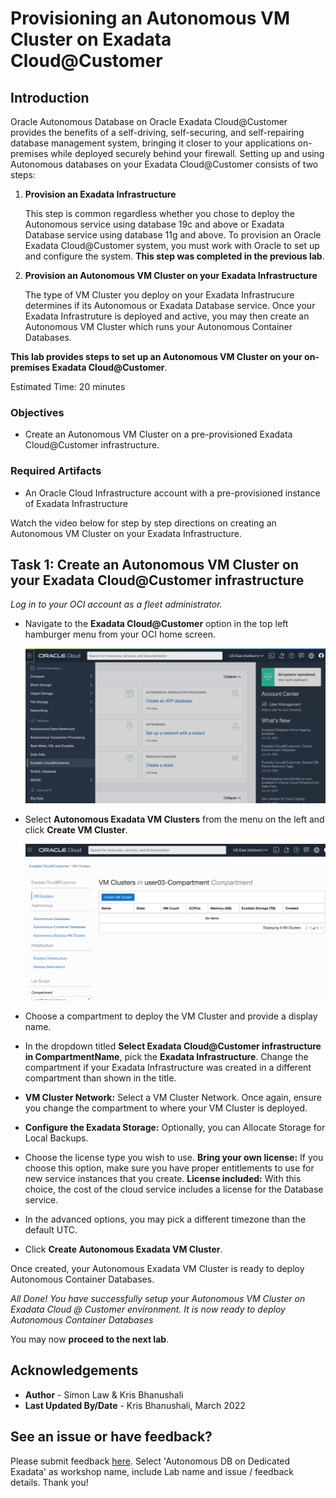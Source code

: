 
# Provisioning an Autonomous VM Cluster on Exadata Cloud@Customer

## Introduction
Oracle Autonomous Database on Oracle Exadata Cloud@Customer provides the benefits of a self-driving, self-securing, and self-repairing database management system, bringing it closer to your applications on-premises while deployed securely behind your firewall. Setting up and using Autonomous databases on your Exadata Cloud@Customer consists of two steps:

1. **Provision an Exadata Infrastructure**

    This step is common regardless whether you chose to deploy the Autonomous service using database 19c and above or Exadata Database service using database 11g and above. To provision an Oracle Exadata Cloud@Customer system, you must work with Oracle to set up and configure the system. **This step was completed in the previous lab**.

2. **Provision an Autonomous VM Cluster on your Exadata Infrastructure**

    The type of VM Cluster you deploy on your Exadata Infrastrucure determines if its Autonomous  or Exadata Database service. Once your Exadata Infrastruture is deployed and active, you may then create an Autonomous VM Cluster which runs your Autonomous Container Databases.

**This lab provides steps to set up an Autonomous VM Cluster on your on-premises Exadata Cloud@Customer**.

Estimated Time: 20 minutes

### Objectives

- Create an Autonomous VM Cluster on a pre-provisioned Exadata Cloud@Customer infrastructure.


### Required Artifacts
- An Oracle Cloud Infrastructure account with a pre-provisioned instance of Exadata Infrastructure

Watch the video below for step by step directions on creating an Autonomous VM Cluster on your Exadata Infrastructure.

[](youtube:MDe9y3spjdI)

## Task 1: Create an Autonomous VM Cluster on your Exadata Cloud@Customer infrastructure

*Log in to your OCI account as a fleet administrator.*

- Navigate to the **Exadata Cloud@Customer** option in the top left hamburger menu from your OCI home screen.

    ![This image shows the result of performing the above step.](./images/create-ei1.png " ")

- Select **Autonomous Exadata VM Clusters** from the menu on the left and click **Create VM Cluster**.

    ![This image shows the result of performing the above step.](./images/create-vmc1.png " ")

- Choose a compartment to deploy the VM Cluster and provide a display name.

- In the dropdown titled **Select Exadata Cloud@Customer infrastructure in CompartmentName**, pick the **Exadata Infrastructure**. Change the compartment if your Exadata Infrastructure was created in a different compartment than shown in the title.

- **VM Cluster Network:** Select a VM Cluster Network. Once again, ensure you change the compartment to where your VM Cluster is deployed.

- **Configure the Exadata Storage:** Optionally, you can Allocate Storage for Local Backups.

- Choose the license type you wish to use.
    **Bring your own license:** If you choose this option, make sure you have proper entitlements to use for new service instances that you create.
    **License included:** With this choice, the cost of the cloud service includes a license for the Database service.

- In the advanced options, you may pick a different timezone than the default UTC.

- Click **Create Autonomous Exadata VM Cluster**.

Once created, your Autonomous Exadata VM Cluster is ready to deploy Autonomous Container Databases.

*All Done! You have successfully setup your Autonomous VM Cluster on Exadata Cloud @ Customer environment. It is now ready to deploy Autonomous Container Databases*

You may now **proceed to the next lab**.

## Acknowledgements

- **Author** - Simon Law & Kris Bhanushali
- **Last Updated By/Date** - Kris Bhanushali, March 2022

## See an issue or have feedback?
Please submit feedback [here](https://apexapps.oracle.com/pls/apex/f?p=133:1:::::P1_FEEDBACK:1).   Select 'Autonomous DB on Dedicated Exadata' as workshop name, include Lab name and issue / feedback details. Thank you!
